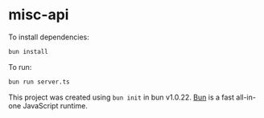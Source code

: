 # misc-api

To install dependencies:

```bash
bun install
```

To run:

```bash
bun run server.ts
```

This project was created using `bun init` in bun v1.0.22. [Bun](https://bun.sh) is a fast all-in-one JavaScript runtime.
